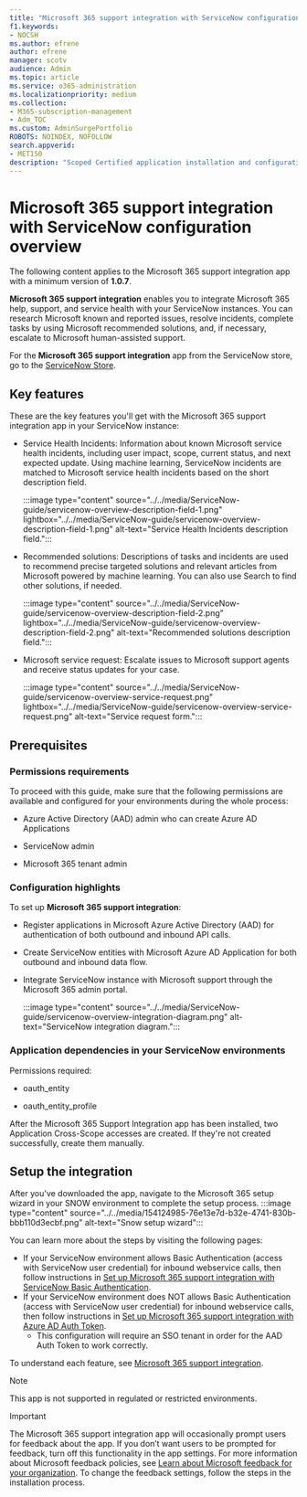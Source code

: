 ```yaml
---
title: "Microsoft 365 support integration with ServiceNow configuration overview"
f1.keywords:
- NOCSH
ms.author: efrene
author: efrene
manager: scotv
audience: Admin
ms.topic: article
ms.service: o365-administration
ms.localizationpriority: medium
ms.collection:
- M365-subscription-management
- Adm_TOC
ms.custom: AdminSurgePortfolio
ROBOTS: NOINDEX, NOFOLLOW
search.appverid:
- MET150
description: "Scoped Certified application installation and configuration guide for ServiceNow."
---
```


# Microsoft 365 support integration with ServiceNow configuration overview

The following content applies to the Microsoft 365 support integration app with a minimum version of **1.0.7**.

**Microsoft 365 support integration** enables you to integrate Microsoft 365 help, support, and service health with your ServiceNow instances. You can research Microsoft known and reported issues, resolve incidents, complete tasks by using Microsoft recommended solutions, and, if necessary, escalate to Microsoft human-assisted support.

For the **Microsoft 365 support integration** app from the ServiceNow store, go to the [ServiceNow Store](https://store.servicenow.com/sn_appstore_store.do#!/store/application/6d05c93f1b7784507ddd4227cc4bcb9f).

## Key features

These are the key features you'll get with the Microsoft 365 support integration app in your ServiceNow instance:

- Service Health Incidents: Information about known Microsoft service health incidents, including user impact, scope, current status, and next expected update. Using machine learning, ServiceNow incidents are matched to Microsoft service health incidents based on the short description field.

    :::image type="content" source="../../media/ServiceNow-guide/servicenow-overview-description-field-1.png" lightbox="../../media/ServiceNow-guide/servicenow-overview-description-field-1.png" alt-text="Service Health Incidents description field.":::

- Recommended solutions: Descriptions of tasks and incidents are used to recommend precise targeted solutions and relevant articles from Microsoft powered by machine learning. You can also use Search to find other solutions, if needed.

    :::image type="content" source="../../media/ServiceNow-guide/servicenow-overview-description-field-2.png" lightbox="../../media/ServiceNow-guide/servicenow-overview-description-field-2.png" alt-text="Recommended solutions description field.":::

- Microsoft service request: Escalate issues to Microsoft support agents and receive status updates for your case.

    :::image type="content" source="../../media/ServiceNow-guide/servicenow-overview-service-request.png" lightbox="../../media/ServiceNow-guide/servicenow-overview-service-request.png" alt-text="Service request form.":::

## Prerequisites

### Permissions requirements

To proceed with this guide, make sure that the following permissions are available and configured for your environments during the whole process:

- Azure Active Directory (AAD) admin who can create Azure AD Applications

- ServiceNow admin

- Microsoft 365 tenant admin

### Configuration highlights

To set up **Microsoft 365 support integration**:

- Register applications in Microsoft Azure Active Directory (AAD) for authentication of both outbound and inbound API calls.

- Create ServiceNow entities with Microsoft Azure AD Application for both outbound and inbound data flow.

- Integrate ServiceNow instance with Microsoft support through the Microsoft 365 admin portal.

    :::image type="content" source="../../media/ServiceNow-guide/servicenow-overview-integration-diagram.png" alt-text="ServiceNow integration diagram.":::

### Application dependencies in your ServiceNow environments

Permissions required:

- oauth\_entity

- oauth\_entity\_profile

After the Microsoft 365 Support Integration app has been installed, two Application Cross-Scope accesses are created. If they're not created successfully, create them manually.

## Setup the integration

After you've downloaded the app, navigate to the Microsoft 365 setup wizard in your SNOW environment to complete the setup process.
:::image type="content" source="../../media/154124985-76e13e7d-b32e-4741-830b-bbb110d3ecbf.png" alt-text="Snow setup wizard":::

You can learn more about the steps by visiting the following pages:
- If your ServiceNow environment allows Basic Authentication (access with ServiceNow user credential) for inbound webservice calls, then follow instructions in [Set up Microsoft 365 support integration with ServiceNow Basic Authentication](servicenow-basic-authentication.md).
- If your ServiceNow environment does NOT allows Basic Authentication (access with ServiceNow user credential) for inbound webservice calls, then follow instructions in [Set up Microsoft 365 support integration with Azure AD Auth Token](servicenow-aad-oauth-token.md).
  - This configuration will require an SSO tenant in order for the AAD Auth Token to work correctly.

To understand each feature, see [Microsoft 365 support integration](https://store.servicenow.com/sn_appstore_store.do#!/store/application/6d05c93f1b7784507ddd4227cc4bcb9f).

> [!NOTE]
> This app is not supported in regulated or restricted environments.

> [!IMPORTANT]
> The Microsoft 365 support integration app will occasionally prompt users for feedback about the app. If you don’t want users to be prompted for feedback, turn off this functionality in the app settings. For more information about Microsoft feedback policies, see [Learn about Microsoft feedback for your organization](https://docs.microsoft.com/en-us/microsoft-365/admin/misc/feedback-user-control?view=o365-worldwide). To change the feedback settings, follow the steps in the installation process.
